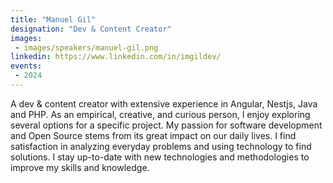 ```yaml
---
title: "Manuel Gil"
designation: "Dev & Content Creator"
images:
 - images/speakers/manuel-gil.png
linkedin: https://www.linkedin.com/in/imgildev/
events:
 - 2024
---
```


A dev & content creator with extensive experience in Angular, Nestjs, Java and PHP. As an empirical, creative, and curious person, I enjoy exploring several options for a specific project. My passion for software development and Open Source stems from its great impact on our daily lives. I find satisfaction in analyzing everyday problems and using technology to find solutions. I stay up-to-date with new technologies and methodologies to improve my skills and knowledge.